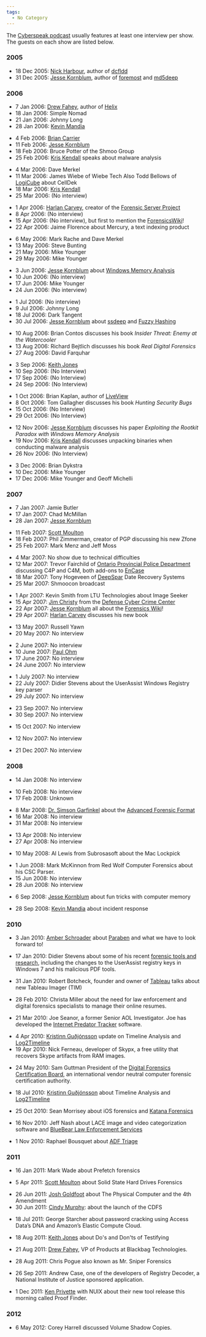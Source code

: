 ```yaml
---
tags:
  - No Category
---
```

The [Cyberspeak podcast](cyberspeak_podcast.md) usually features
at least one interview per show. The guests on each show are listed
below.

### 2005

- 18 Dec 2005: [Nick Harbour](nick_harbour.md), author of
  [dcfldd](dcfldd.md)
- 31 Dec 2005: [Jesse Kornblum](jesse_kornblum.md), author of
  [foremost](foremost.md) and [md5deep](md5deep.md)

### 2006

- 7 Jan 2006: [Drew Fahey](drew_fahey.md), author of [Helix](helix3.md)
- 18 Jan 2006: Simple Nomad
- 21 Jan 2006: Johnny Long
- 28 Jan 2006: [Kevin Mandia](kevin_mandia.md)

<!-- -->

- 4 Feb 2006: [Brian Carrier](brian_carrier.md)
- 11 Feb 2006: [Jesse Kornblum](jesse_kornblum.md)
- 18 Feb 2006: Bruce Potter of the Shmoo Group
- 25 Feb 2006: [Kris Kendall](kris_kendall.md) speaks about malware analysis

<!-- -->

- 4 Mar 2006: Dave Merkel
- 11 Mar 2006: James Wiebe of Wiebe Tech
  Also Todd Bellows of [LogiCube](logicube.md) about CellDek
- 18 Mar 2006: [Kris Kendall](kris_kendall.md)
- 25 Mar 2006: (No interview)

<!-- -->

- 1 Apr 2006: [Harlan Carvey](harlan_carvey.md), creator of the
  [Forensic Server Project](forensic_server_project.md)
- 8 Apr 2006: (No interview)
- 15 Apr 2006: (No interview), but first to mention the [ForensicsWiki](index.md)!
- 22 Apr 2006: Jaime Florence about Mercury, a text indexing product

<!-- -->

- 6 May 2006: Mark Rache and Dave Merkel
- 13 May 2006: Steve Bunting
- 21 May 2006: Mike Younger
- 29 May 2006: Mike Younger

<!-- -->

- 3 Jun 2006: [Jesse Kornblum](jesse_kornblum.md) about [Windows Memory Analysis](windows_memory_analysis.md)
- 10 Jun 2006: (No interview)
- 17 Jun 2006: Mike Younger
- 24 Jun 2006: (No interview)

<!-- -->

- 1 Jul 2006: (No interview)
- 9 Jul 2006: Johnny Long
- 18 Jul 2006: Dark Tangent
- 30 Jul 2006: [Jesse Kornblum](jesse_kornblum.md) about
  [ssdeep](ssdeep.md) and [Fuzzy Hashing](context_triggered_piecewise_hashing.md)

<!-- -->

- 10 Aug 2006: Brian Contos discusses his book *Insider Threat: Enemy at the Watercooler*
- 13 Aug 2006: Richard Bejtlich discusses his book *Real Digital Forensics*
- 27 Aug 2006: David Farquhar

<!-- -->

- 3 Sep 2006: [Keith Jones](keith_jones.md)
- 10 Sep 2006: (No Interview)
- 17 Sep 2006: (No Interview)
- 24 Sep 2006: (No Interview)

<!-- -->

- 1 Oct 2006: Brian Kaplan, author of [LiveView](liveview.md)
- 8 Oct 2006: Tom Gallagher discusses his book *Hunting Security Bugs*
- 15 Oct 2006: (No Interview)
- 29 Oct 2006: (No Interview)

<!-- -->

- 12 Nov 2006: [Jesse Kornblum](jesse_kornblum.md) discusses his
  paper *Exploiting the Rootkit Paradox with Windows Memory Analysis*
- 19 Nov 2006: [Kris Kendall](kris_kendall.md) discusses
  unpacking binaries when conducting malware analysis
- 26 Nov 2006: (No Interview)

<!-- -->

- 3 Dec 2006: Brian Dykstra
- 10 Dec 2006: Mike Younger
- 17 Dec 2006: Mike Younger and Geoff Michelli

### 2007

- 7 Jan 2007: Jamie Butler
- 17 Jan 2007: Chad McMillan
- 28 Jan 2007: [Jesse Kornblum](jesse_kornblum.md)

<!-- -->

- 11 Feb 2007: [Scott Moulton](scott_moulton.md)
- 18 Feb 2007: Phil Zimmerman, creator of PGP discussing
  his new Zfone
- 25 Feb 2007: Mark Menz and Jeff Moss

<!-- -->

- 4 Mar 2007: No show due to technical difficulties
- 12 Mar 2007: Trevor Fairchild of
  [Ontario Provincial Police Department](ontario_provincial_police_department.md)
  discussing C4P and C4M, both add-ons to [EnCase](encase.md)
- 18 Mar 2007: Tony Hogeveen of [DeepSpar](deepspar.md) Date Recovery Systems
- 25 Mar 2007: Shmoocon broadcast

<!-- -->

- 1 Apr 2007: Kevin Smith from LTU Technologies about Image Seeker
- 15 Apr 2007: [Jim Christy](jim_christy.md) from the
  [Defense Cyber Crime Center](defense_cyber_crime_center.md)
- 22 Apr 2007: [Jesse Kornblum](jesse_kornblum.md) all about the
  [Forensics Wiki](index.md)!
- 29 Apr 2007: [Harlan Carvey](harlan_carvey.md) discusses his
  new book

<!-- -->

- 13 May 2007: Russell Yawn
- 20 May 2007: No interview

<!-- -->

- 2 June 2007: No interview
- 10 June 2007: [Paul Ohm](paul_ohm.md)
- 17 June 2007: No interview
- 24 June 2007: No interview

<!-- -->

- 1 July 2007: No interview
- 22 July 2007: Didier Stevens about the UserAssist Windows
  Registry key parser
- 29 July 2007: No interview

<!-- -->

- 23 Sep 2007: No interview
- 30 Sep 2007: No interview

<!-- -->

- 15 Oct 2007: No interview

<!-- -->

- 12 Nov 2007: No interview

<!-- -->

- 21 Dec 2007: No interview

### 2008

- 14 Jan 2008: No interview

<!-- -->

- 10 Feb 2008: No interview
- 17 Feb 2008: Unknown

<!-- -->

- 8 Mar 2008: [Dr. Simson Garfinkel](simson_l_garfinkel.md)
  about the [Advanced Forensic Format](aff.md)
- 16 Mar 2008: No interview
- 31 Mar 2008: No interview

<!-- -->

- 13 Apr 2008: No interview
- 27 Apr 2008: No interview

<!-- -->

- 10 May 2008: Al Lewis from Subrosasoft about the Mac Lockpick

<!-- -->

- 1 Jun 2008: Mark McKinnon from Red Wolf Computer Forensics about his CSC
  Parser.
- 15 Jun 2008: No interview
- 28 Jun 2008: No interview

<!-- -->

- 6 Sep 2008: [Jesse Kornblum](jesse_kornblum.md) about fun
  tricks with computer memory

<!-- -->

- 28 Sep 2008: [Kevin Mandia](kevin_mandia.md) about incident
  response

### 2010

- 3 Jan 2010: [Amber Schroader](amber_schroader.md) about
  [Paraben](https://paraben.com/) and what we have to look forward
  to!

<!-- -->

- 17 Jan 2010: Didier Stevens about some of his recent
  [forensic tools and research](https://blog.didierstevens.com/), including
  the changes to the UserAssist registry keys in Windows 7 and his malicious
  PDF tools.

<!-- -->

- 31 Jan 2010: Robert Botcheck, founder and owner of [Tableau](https://www.tableau.com/)
  talks about new Tableau Imager (TIM)

<!-- -->

- 28 Feb 2010: Christa Miller about the need for law enforcement and digital
  forensics specialists to manage their online resumes.

<!-- -->

- 21 Mar 2010: Joe Seanor, a former Senior AOL Investigator. Joe has developed
  the [Internet Predator Tracker](http://www.internetpredatortracker.com/)
  software.

<!-- -->

- 4 Apr 2010: [Kristinn Guðjónsson](kristinn_gudjonsson.md)
  update on Timeline Analysis and
  [Log2Timeline](https://plaso.readthedocs.io/en/latest/)
- 19 Apr 2010: Nick Ferneau, developer of
  Skypx, a free utility that recovers Skype artifacts from RAM images.

<!-- -->

- 24 May 2010: Sam Guttman President of the
  [Digital Forensics Certification Board](https://www.ncfs.org/), an
  international vendor neutral computer forensic certification
  authority.

<!-- -->

- 18 Jul 2010: [Kristinn Guðjónsson](kristinn_gudjonsson.md)
  about Timeline Analysis and [Log2Timeline](https://plaso.readthedocs.io/en/latest/)

<!-- -->

- 25 Oct 2010: Sean Morrisey about iOS forensics and [Katana Forensics](https://katanaforensics.com/)

<!-- -->

- 16 Nov 2010: Jeff Nash about LACE image and video categorization software and
  [BlueBear Law Enforcement Services](https://bb-les.ca/)

<!-- -->

- 1 Nov 2010: Raphael Bousquet about [ADF Triage](https://www.adfsolutions.com/triage-investigator)

### 2011

- 16 Jan 2011: Mark Wade about Prefetch forensics

<!-- -->

- 5 Apr 2011: [Scott Moulton](scott_moulton.md) about Solid
  State Hard Drives Forensics

<!-- -->

- 26 Jun 2011: [Josh Goldfoot](josh_goldfoot.md) about The Physical Computer
  and the 4th Amendment
- 30 Jun 2011: [Cindy Murphy](cindy_murphy.md): about the launch
  of the CDFS

<!-- -->

- 18 Jul 2011: George Starcher about password cracking using Access Data’s
  DNA and Amazon’s Elastic Compute Cloud.

<!-- -->

- 18 Aug 2011: [Keith Jones](keith_jones.md) about Do's and
  Don'ts of Testifying

<!-- -->

- 21 Aug 2011: [Drew Fahey](drew_fahey.md), VP of Products at
  Blackbag Technologies.

<!-- -->

- 28 Aug 2011: Chris Pogue also known as Mr. Sniper Forensics

<!-- -->

- 26 Sep 2011: Andrew Case, one of the developers of Registry Decoder,
  a National Institute of Justice sponsored application.

<!-- -->

- 1 Dec 2011: [Ken Privette](ken_privette.md) with NUIX about
  their new tool release this morning called Proof Finder.

### 2012

- 6 May 2012: Corey Harrell discussed Volume Shadow Copies.
